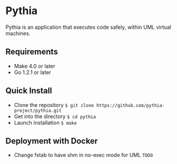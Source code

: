 # Pythia

Pythia is an application that executes code safely, within UML virtual machines.

## Requirements

- Make 4.0 or later
- Go 1.2.1 or later

## Quick Install

- Clone the repository
  ```$ git clone https://github.com/pythia-project/pythia.git```
- Get into the directory
  ```$ cd pythia```
- Launch installation
  ```$ make```

## Deployment with Docker

- Change fstab to have shm in no-exec mode for UML
  ```TODO```
